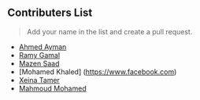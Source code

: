 ## Contributers List

> Add your name in the list and create a pull request.

- [Ahmed Ayman](https://a7medayman6.github.io/)
- [Ramy Gamal](https://www.raamyy.tech)
- [Mazen Saad](https://www.youtube.com)
- [Mohamed Khaled] (https://www.facebook.com)
- [Xeina Tamer](https://www.linkedin.com/xeina-fouad)
- [Mahmoud Mohamed](https://www.facebook.com/ElProfessor2001)
